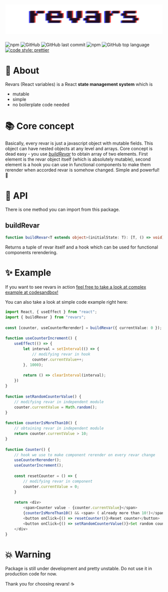 # ![Revars logo](/revars.svg "Logo")
![npm](https://img.shields.io/npm/v/revars)
![GitHub](https://img.shields.io/github/license/alevnyacow/revars)
![GitHub last commit](https://img.shields.io/github/last-commit/alevnyacow/revars)
![npm](https://img.shields.io/npm/dm/revars)
![GitHub top language](https://img.shields.io/github/languages/top/alevnyacow/revars)
[![code style: prettier](https://img.shields.io/badge/code_style-prettier-ff69b4.svg?style=flat-square)](https://github.com/prettier/prettier)

# 💫 About

Revars (React variables) is a React **state management system** which is

- mutable
- simple 
- no boilerplate code needed

# 📚 Core concept

Basically, every revar is just a javascript object with mutable fields. This object can have nested objects at any level and arrays. Core concept is dead easy - you use [*buildRevar*](#create-revar) to obtain array of two elements. First element is the revar object itself (which is absolutely mutable), second element is a hook you can use in functional components to make them rerender when accorded revar is somehow changed. Simple and powerful! 🚀

# 📔 API

There is one method you can import from this package.

## <a id='create-use-revar'></a>**buildRevar**

```ts
function buildRevar<T extends object>(initialState: T): [T, () => void]
```

Returns a tuple of revar itself and a hook which can be used for functional components rerendering.

# ✨ Example

If you want to see revars in action [feel free to take a look at complex example at codesandbox!](https://codesandbox.io/s/revars-simple-example-kqh0s)

You can also take a look at simple code example right here:

```ts
import React, { useEffect } from "react";
import { buildRevar } from "revars";

const [counter, useCounterRerender] = buildRevar({ currentValue: 0 });

function useCounterIncrement() {
    useEffect(() => {
        let interval = setInterval(() => {
            // modifying revar in hook
            counter.currentValue++;
        }, 1000);

        return () => clearInterval(interval); 
    })
}

function setRandomCounterValue() {
    // modifying revar in independent module
    counter.currentValue = Math.random();
}

function counterIsMoreThan10() {
    // obtaining revar in independent module
    return counter.currentValue > 10;
}

function Counter() {
    // hook we use to make component rerender on every revar change
    useCounterRerender();
    useCounterIncrement();

    const resetCounter = () => {
        // modifying revar in component
        counter.currentValue = 0;
    }

    return <div>
        <span>Counter value - {counter.currentValue}</span>
        {counterIsMoreThan10() && <span> ( already more than 10!)</span>}
        <button onClick={() => resetCounter()}>Reset counter</button>
        <button onClick={() => setRandomCounterValue()}>Set random counter</button>
    </div>
}
```

# 💥 Warning

Package is still under development and pretty unstable. Do not use it in production code for now.

Thank you for choosing revars! ☕
